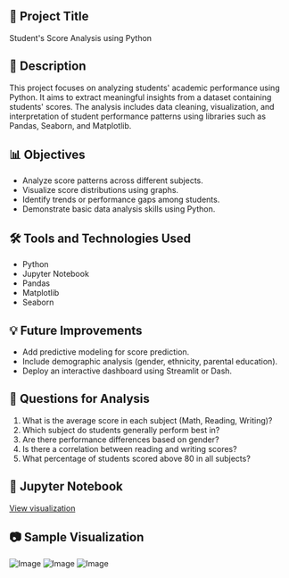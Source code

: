 ## 📌 Project Title
  Student's Score Analysis using Python

## 🧾 Description
  This project focuses on analyzing students' academic performance using Python. It aims to extract meaningful insights from a dataset containing students' scores. The analysis includes data cleaning, visualization, and interpretation of student performance patterns using libraries such as Pandas, Seaborn, and Matplotlib.

## 📊 Objectives
   - Analyze score patterns across different subjects.
   - Visualize score distributions using graphs.
   - Identify trends or performance gaps among students.
   - Demonstrate basic data analysis skills using Python.

## 🛠️ Tools and Technologies Used
   - Python
   - Jupyter Notebook
   - Pandas
   - Matplotlib
   - Seaborn

## 💡 Future Improvements
  - Add predictive modeling for score prediction.
  - Include demographic analysis (gender, ethnicity, parental education).
  - Deploy an interactive dashboard using Streamlit or Dash.


   ## 📌 Questions for Analysis

1. What is the average score in each subject (Math, Reading, Writing)?
2. Which subject do students generally perform best in?
3. Are there performance differences based on gender?
4. Is there a correlation between reading and writing scores?
5. What percentage of students scored above 80 in all subjects?


## 📓 Jupyter Notebook
 <a href="https://github.com/Pranali02-hub/Students-s-score-project/blob/main/Students_score_analysis.ipynb">View visualization <a/>

## 📷 Sample Visualization
  ![Image](https://github.com/user-attachments/assets/bbcdcf35-83eb-4d5e-83e7-721fba5fc324)
  ![Image](https://github.com/user-attachments/assets/2b6bd61c-bfee-49f7-b4b8-48f7fed3f450)
  ![Image](https://github.com/user-attachments/assets/3796c251-45e3-4d49-8d81-5537cc203132)

